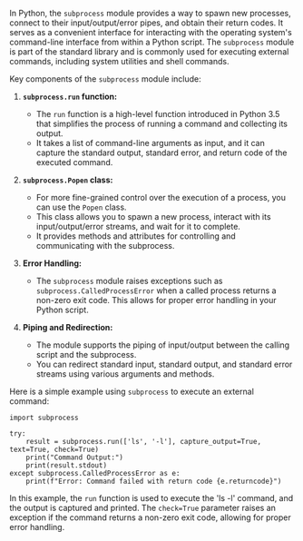 In Python, the `subprocess` module provides a way to spawn new processes, connect to their input/output/error pipes, and obtain their return codes. It serves as a convenient interface for interacting with the operating system's command-line interface from within a Python script. The `subprocess` module is part of the standard library and is commonly used for executing external commands, including system utilities and shell commands.

Key components of the `subprocess` module include:

1.  **`subprocess.run` function:**
    
    -   The `run` function is a high-level function introduced in Python 3.5 that simplifies the process of running a command and collecting its output.
    -   It takes a list of command-line arguments as input, and it can capture the standard output, standard error, and return code of the executed command.
2.  **`subprocess.Popen` class:**
    
    -   For more fine-grained control over the execution of a process, you can use the `Popen` class.
    -   This class allows you to spawn a new process, interact with its input/output/error streams, and wait for it to complete.
    -   It provides methods and attributes for controlling and communicating with the subprocess.
3.  **Error Handling:**
    
    -   The `subprocess` module raises exceptions such as `subprocess.CalledProcessError` when a called process returns a non-zero exit code. This allows for proper error handling in your Python script.
4.  **Piping and Redirection:**
    
    -   The module supports the piping of input/output between the calling script and the subprocess.
    -   You can redirect standard input, standard output, and standard error streams using various arguments and methods.

Here is a simple example using `subprocess` to execute an external command:

	import subprocess

	try:
	    result = subprocess.run(['ls', '-l'], capture_output=True, text=True, check=True)
	    print("Command Output:")
	    print(result.stdout)
	except subprocess.CalledProcessError as e:
	    print(f"Error: Command failed with return code {e.returncode}")

In this example, the `run` function is used to execute the 'ls -l' command, and the output is captured and printed. The `check=True` parameter raises an exception if the command returns a non-zero exit code, allowing for proper error handling.
